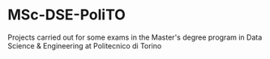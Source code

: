 # MSc-DSE-PoliTO
Projects carried out for some exams in the Master's degree program in Data Science &amp; Engineering at Politecnico di Torino

